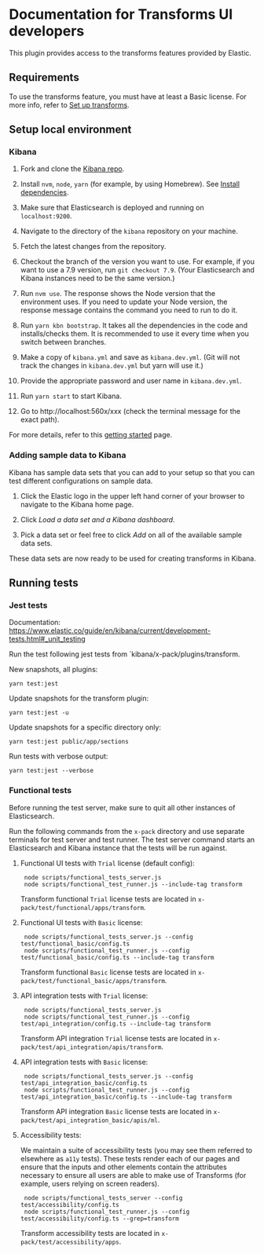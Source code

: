 # Documentation for Transforms UI developers

This plugin provides access to the transforms features provided by Elastic.

## Requirements

To use the transforms feature, you must have at least a Basic license. For more 
info, refer to 
[Set up transforms](https://www.elastic.co/guide/en/elasticsearch/reference/current/transform-setup.html).


## Setup local environment

### Kibana

1. Fork and clone the [Kibana repo](https://github.com/elastic/kibana).

1. Install `nvm`, `node`, `yarn` (for example, by using Homebrew). See 
   [Install dependencies](https://www.elastic.co/guide/en/kibana/master/development-getting-started.html#_install_dependencies).

1. Make sure that Elasticsearch is deployed and running on `localhost:9200`.

1. Navigate to the directory of the `kibana` repository on your machine.

1. Fetch the latest changes from the repository.

1. Checkout the branch of the version you want to use. For example, if you want 
   to use a 7.9 version, run `git checkout 7.9`. (Your Elasticsearch and Kibana 
   instances need to be the same version.)

1. Run `nvm use`. The response shows the Node version that the environment uses. 
   If you need to update your Node version, the response message contains the 
   command you need to run to do it.

1. Run `yarn kbn bootstrap`. It takes all the dependencies in the code and 
   installs/checks them. It is recommended to use it every time when you switch 
   between branches.

1. Make a copy of `kibana.yml` and save as `kibana.dev.yml`. (Git will not track
   the changes in `kibana.dev.yml` but yarn will use it.)
   
1. Provide the appropriate password and user name in `kibana.dev.yml`.

1. Run `yarn start` to start Kibana.

1. Go to http://localhost:560x/xxx (check the terminal message for the exact 
   path).

For more details, refer to this [getting started](https://www.elastic.co/guide/en/kibana/master/development-getting-started.html) page.

### Adding sample data to Kibana

Kibana has sample data sets that you can add to your setup so that you can test 
different configurations on sample data.

1. Click the Elastic logo in the upper left hand corner of your browser to 
   navigate to the Kibana home page.

1. Click *Load a data set and a Kibana dashboard*.

1. Pick a data set or feel free to click *Add* on all of the available sample 
   data sets.

These data sets are now ready to be used for creating transforms in Kibana.

## Running tests

### Jest tests

Documentation: https://www.elastic.co/guide/en/kibana/current/development-tests.html#_unit_testing

Run the test following jest tests from `kibana/x-pack/plugins/transform.

New snapshots, all plugins:   

```
yarn test:jest
```
 
Update snapshots for the transform plugin: 

```
yarn test:jest -u
```

Update snapshots for a specific directory only: 

```
yarn test:jest public/app/sections
```

Run tests with verbose output: 

```
yarn test:jest --verbose
```

### Functional tests

Before running the test server, make sure to quit all other instances of 
Elasticsearch.

Run the following commands from the `x-pack` directory and use separate terminals
for test server and test runner. The test server command starts an Elasticsearch
and Kibana instance that the tests will be run against.

1. Functional UI tests with `Trial` license (default config):

        node scripts/functional_tests_server.js
        node scripts/functional_test_runner.js --include-tag transform

    Transform functional `Trial` license tests are located in `x-pack/test/functional/apps/transform`.

1. Functional UI tests with `Basic` license:

        node scripts/functional_tests_server.js --config test/functional_basic/config.ts
        node scripts/functional_test_runner.js --config test/functional_basic/config.ts --include-tag transform

    Transform functional `Basic` license tests are located in `x-pack/test/functional_basic/apps/transform`.

1. API integration tests with `Trial` license:

        node scripts/functional_tests_server.js
        node scripts/functional_test_runner.js --config test/api_integration/config.ts --include-tag transform
        
   Transform API integration `Trial` license tests are located in `x-pack/test/api_integration/apis/transform`.

1. API integration tests with `Basic` license:

        node scripts/functional_tests_server.js --config test/api_integration_basic/config.ts
        node scripts/functional_test_runner.js --config test/api_integration_basic/config.ts --include-tag transform
        
   Transform API integration `Basic` license tests are located in `x-pack/test/api_integration_basic/apis/ml`.
   
1.  Accessibility tests:

    We maintain a suite of accessibility tests (you may see them referred to elsewhere as `a11y` tests). These tests render each of our pages and ensure that the inputs and other elements contain the attributes necessary to ensure all users are able to make use of Transforms (for example, users relying on screen readers).

         node scripts/functional_tests_server --config test/accessibility/config.ts
         node scripts/functional_test_runner.js --config test/accessibility/config.ts --grep=transform

    Transform accessibility tests are located in `x-pack/test/accessibility/apps`.
